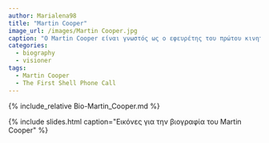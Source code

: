 ```yaml
---
author: Marialena98
title: "Martin Cooper"
image_url: /images/Martin Cooper.jpg
caption: "Ο Martin Cooper είναι γνωστός ως ο εφευρέτης του πρώτου κινητού τηλεφώνου χειρός ο οποίος και ηγήθηκε της ομάδας που το ανέπτυξε και το έφερε στην αγορά το 1983."
categories:
  - biography
  - visioner
tags:
  - Martin Cooper
  - The First Shell Phone Call 
---
```


{% include_relative Bio-Martin_Cooper.md %}

{% include slides.html caption="Εικόνες για την βιογραφία του Martin Cooper" %}
